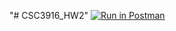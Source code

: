 "# CSC3916_HW2" 
[![Run in Postman](https://run.pstmn.io/button.svg)](https://app.getpostman.com/run-collection/5b91c2e279d90632929e#?env%5BHomework2%5D=W3sia2V5IjoidG9rZW4iLCJ2YWx1ZSI6IkpXVCBleUpoYkdjaU9pSklVekkxTmlJc0luUjVjQ0k2SWtwWFZDSjkuZXlKcFpDSTZJamsxWldReE9ERXhZbUU0T0RVNVl6RTBPR1prWmpaa1kySm1OekkyWW1aa1l6TTFOVGxpT0dZaUxDSjFjMlZ5Ym1GdFpTSTZJblJsYzNSMWMyVnlJaXdpYVdGMElqb3hOVGd5T1RrNU9ETXlmUS44Z0M0WHZqaFVrQUxDS3oxLXpCNEVtVms3bjFuTVZjZVhCamVPeW1tZW9ZIiwiZW5hYmxlZCI6dHJ1ZX0seyJrZXkiOiJ7e3Rva2VufX0iLCJ2YWx1ZSI6Impzb24uYm9keS50b2tlbiIsImVuYWJsZWQiOnRydWV9XQ==)
